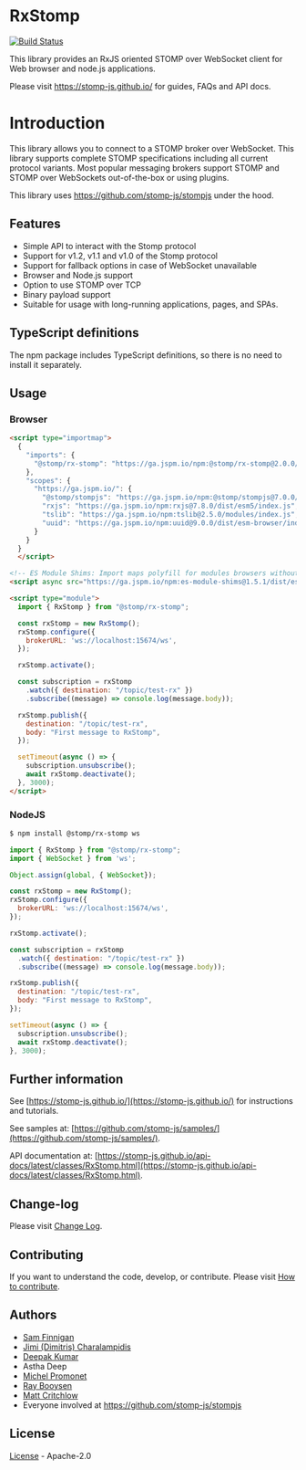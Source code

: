 # RxStomp

[![Build Status](https://travis-ci.org/stomp-js/rx-stomp.svg?branch=master)](https://travis-ci.org/stomp-js/rx-stomp)

This library provides an RxJS oriented STOMP over WebSocket client for Web browser and node.js
applications.

Please visit https://stomp-js.github.io/ for guides, FAQs and API docs.

# Introduction

This library allows you to connect to a STOMP broker over WebSocket. This library
supports complete STOMP specifications including all current protocol variants. Most
popular messaging brokers support STOMP and STOMP over WebSockets out-of-the-box
or using plugins.

This library uses https://github.com/stomp-js/stompjs under the hood.

## Features

- Simple API to interact with the Stomp protocol
- Support for v1.2, v1.1 and v1.0 of the Stomp protocol
- Support for fallback options in case of WebSocket unavailable
- Browser and Node.js support
- Option to use STOMP over TCP
- Binary payload support
- Suitable for usage with long-running applications, pages, and SPAs.

## TypeScript definitions

The npm package includes TypeScript definitions, so there is no need to install it separately.

## Usage

### Browser

```html
<script type="importmap">
  {
    "imports": {
      "@stomp/rx-stomp": "https://ga.jspm.io/npm:@stomp/rx-stomp@2.0.0/esm6/index.js"
    },
    "scopes": {
      "https://ga.jspm.io/": {
        "@stomp/stompjs": "https://ga.jspm.io/npm:@stomp/stompjs@7.0.0/esm6/index.js",
        "rxjs": "https://ga.jspm.io/npm:rxjs@7.8.0/dist/esm5/index.js",
        "tslib": "https://ga.jspm.io/npm:tslib@2.5.0/modules/index.js",
        "uuid": "https://ga.jspm.io/npm:uuid@9.0.0/dist/esm-browser/index.js"
      }
    }
  }
  </script>

<!-- ES Module Shims: Import maps polyfill for modules browsers without import maps support (all except Chrome 89+) -->
<script async src="https://ga.jspm.io/npm:es-module-shims@1.5.1/dist/es-module-shims.js" crossorigin="anonymous"></script>

<script type="module">
  import { RxStomp } from "@stomp/rx-stomp";

  const rxStomp = new RxStomp();
  rxStomp.configure({
    brokerURL: 'ws://localhost:15674/ws',
  });

  rxStomp.activate();

  const subscription = rxStomp
    .watch({ destination: "/topic/test-rx" })
    .subscribe((message) => console.log(message.body));

  rxStomp.publish({
    destination: "/topic/test-rx",
    body: "First message to RxStomp",
  });

  setTimeout(async () => {
    subscription.unsubscribe();
    await rxStomp.deactivate();
  }, 3000);
</script>
```

### NodeJS

```bash
$ npm install @stomp/rx-stomp ws
```

```javascript
import { RxStomp } from "@stomp/rx-stomp";
import { WebSocket } from 'ws';

Object.assign(global, { WebSocket});

const rxStomp = new RxStomp();
rxStomp.configure({
  brokerURL: 'ws://localhost:15674/ws',
});

rxStomp.activate();

const subscription = rxStomp
  .watch({ destination: "/topic/test-rx" })
  .subscribe((message) => console.log(message.body));

rxStomp.publish({
  destination: "/topic/test-rx",
  body: "First message to RxStomp",
});

setTimeout(async () => {
  subscription.unsubscribe();
  await rxStomp.deactivate();
}, 3000);
```

## Further information

See [https://stomp-js.github.io/](https://stomp-js.github.io/) for instructions and tutorials.

See samples at: [https://github.com/stomp-js/samples/](https://github.com/stomp-js/samples/).

API documentation at:
[https://stomp-js.github.io/api-docs/latest/classes/RxStomp.html](https://stomp-js.github.io/api-docs/latest/classes/RxStomp.html).

## Change-log

Please visit [Change Log](Change-log.md).

## Contributing

If you want to understand the code, develop, or contribute. Please visit
[How to contribute](Contribute.md).

## Authors

- [Sam Finnigan](https://github.com/sjmf)
- [Jimi (Dimitris) Charalampidis](https://github.com/JimiC)
- [Deepak Kumar](https://github.com/kum-deepak)
- Astha Deep
- [Michel Promonet](https://github.com/mpromonet)
- [Ray Booysen](https://github.com/raybooysen)
- [Matt Critchlow](https://github.com/vigie)
- Everyone involved at https://github.com/stomp-js/stompjs

## License

[License](LICENSE) - Apache-2.0
